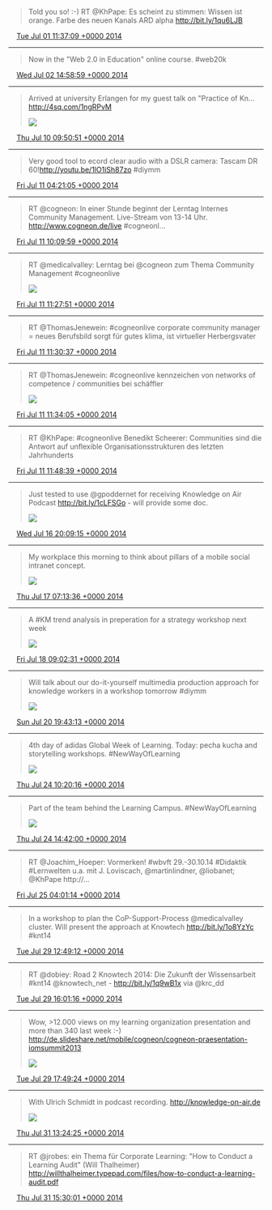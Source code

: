 > Told you so! :-) RT @KhPape: Es scheint zu stimmen: Wissen ist orange. Farbe des neuen Kanals ARD alpha http://bit.ly/1qu6LJB

<img src="media/tweet.ico" width="12" /> [Tue Jul 01 11:37:09 +0000 2014](https://twitter.com/SimonDueckert/status/483937348385013760)

----

> Now in the "Web 2.0 in Education" online course. #web20k

<img src="media/tweet.ico" width="12" /> [Wed Jul 02 14:58:59 +0000 2014](https://twitter.com/SimonDueckert/status/484350529452388352)

----

> Arrived at university Erlangen for my guest talk on "Practice of Kn... http://4sq.com/1ngRPvM 
> 
> ![](http://t.co/4cclzD9SDz)

<img src="media/tweet.ico" width="12" /> [Thu Jul 10 09:50:51 +0000 2014](https://twitter.com/SimonDueckert/status/487172087942250496)

----

> Very good tool to ecord clear audio with a DSLR camera: Tascam DR 60!http://youtu.be/1lO1iSh87zo #diymm

<img src="media/tweet.ico" width="12" /> [Fri Jul 11 04:21:05 +0000 2014](https://twitter.com/SimonDueckert/status/487451487640256513)

----

> RT @cogneon: In einer Stunde beginnt der Lerntag Internes Community Management. Live-Stream von 13-14 Uhr. http://www.cogneon.de/live #cogneonl…

<img src="media/tweet.ico" width="12" /> [Fri Jul 11 10:09:59 +0000 2014](https://twitter.com/SimonDueckert/status/487539288998166529)

----

> RT @medicalvalley: Lerntag bei @cogneon zum Thema Community Management #cogneonlive 
> 
> ![](http://t.co/EWGNdGVqt0)

<img src="media/tweet.ico" width="12" /> [Fri Jul 11 11:27:51 +0000 2014](https://twitter.com/SimonDueckert/status/487558887303020544)

----

> RT @ThomasJenewein: #cogneonlive corporate community manager = neues Berufsbild sorgt für gutes klima, ist virtueller Herbergsvater

<img src="media/tweet.ico" width="12" /> [Fri Jul 11 11:30:37 +0000 2014](https://twitter.com/SimonDueckert/status/487559580952834048)

----

> RT @ThomasJenewein: #cogneonlive kennzeichen von networks of competence / communities bei schäffler 
> 
> ![](http://t.co/pAmdmuRYEY)

<img src="media/tweet.ico" width="12" /> [Fri Jul 11 11:34:05 +0000 2014](https://twitter.com/SimonDueckert/status/487560455284871168)

----

> RT @KhPape: #cogneonlive Benedikt Scheerer: Communities sind die Antwort auf unflexible Organisationsstrukturen des letzten Jahrhunderts

<img src="media/tweet.ico" width="12" /> [Fri Jul 11 11:48:39 +0000 2014](https://twitter.com/SimonDueckert/status/487564119726637056)

----

> Just tested to use @gpoddernet for receiving Knowledge on Air Podcast http://bit.ly/1cLFSGo - will provide some doc. 
> 
> ![](http://t.co/VPy9dNysci)

<img src="media/tweet.ico" width="12" /> [Wed Jul 16 20:09:15 +0000 2014](https://twitter.com/SimonDueckert/status/489502039647727616)

----

> My workplace this morning to think about pillars of a mobile social intranet concept. 
> 
> ![](http://t.co/uI7pdAbTHD)

<img src="media/tweet.ico" width="12" /> [Thu Jul 17 07:13:36 +0000 2014](https://twitter.com/SimonDueckert/status/489669229621547008)

----

> A #KM trend analysis in preperation for a strategy workshop next week 
> 
> ![](http://t.co/qCPRG4lk8a)

<img src="media/tweet.ico" width="12" /> [Fri Jul 18 09:02:31 +0000 2014](https://twitter.com/SimonDueckert/status/490059027146346497)

----

> Will talk about our do-it-yourself multimedia production approach for knowledge workers in a workshop tomorrow #diymm 
> 
> ![](http://t.co/9vfGS6J2uw)

<img src="media/tweet.ico" width="12" /> [Sun Jul 20 19:43:13 +0000 2014](https://twitter.com/SimonDueckert/status/490945040005726208)

----

> 4th day of adidas Global Week of Learning. Today: pecha kucha and storytelling workshops. #NewWayOfLearning 
> 
> ![](http://t.co/82WuzCKwUt)

<img src="media/tweet.ico" width="12" /> [Thu Jul 24 10:20:16 +0000 2014](https://twitter.com/SimonDueckert/status/492252920436785152)

----

> Part of the team behind the Learning Campus. #NewWayOfLearning 
> 
> ![](http://t.co/oMV6IKu3QT)

<img src="media/tweet.ico" width="12" /> [Thu Jul 24 14:42:00 +0000 2014](https://twitter.com/SimonDueckert/status/492318788994752512)

----

> RT @Joachim_Hoeper: Vormerken! #wbvft 29.-30.10.14 #Didaktik #Lernwelten u.a. mit J. Loviscach, @martinlindner, @liobanet; @KhPape  http://…

<img src="media/tweet.ico" width="12" /> [Fri Jul 25 04:01:14 +0000 2014](https://twitter.com/SimonDueckert/status/492519922812350464)

----

> In a workshop to plan the CoP-Support-Process @medicalvalley cluster. Will present the approach at Knowtech http://bit.ly/1o8YzYc #knt14

<img src="media/tweet.ico" width="12" /> [Tue Jul 29 12:49:12 +0000 2014](https://twitter.com/SimonDueckert/status/494102341432655872)

----

> RT @dobiey: Road 2 Knowtech 2014: Die Zukunft der Wissensarbeit #knt14 @knowtech_net - http://bit.ly/1q9wB1x via @krc_dd

<img src="media/tweet.ico" width="12" /> [Tue Jul 29 16:01:16 +0000 2014](https://twitter.com/SimonDueckert/status/494150673286828032)

----

> Wow, &gt;12.000 views on my learning organization presentation and more than 340 last week :-) http://de.slideshare.net/mobile/cogneon/cogneon-praesentation-iomsummit2013 
> 
> ![](http://t.co/gdvgkHxGJX)

<img src="media/tweet.ico" width="12" /> [Tue Jul 29 17:49:24 +0000 2014](https://twitter.com/SimonDueckert/status/494177887923470336)

----

> With Ulrich Schmidt in podcast recording. http://knowledge-on-air.de 
> 
> ![](http://t.co/aGgurOHqV2)

<img src="media/tweet.ico" width="12" /> [Thu Jul 31 13:24:25 +0000 2014](https://twitter.com/SimonDueckert/status/494835977261973504)

----

> RT @jrobes: ein Thema für Corporate Learning: "How to Conduct a Learning Audit" (Will Thalheimer) http://willthalheimer.typepad.com/files/how-to-conduct-a-learning-audit.pdf

<img src="media/tweet.ico" width="12" /> [Thu Jul 31 15:30:01 +0000 2014](https://twitter.com/SimonDueckert/status/494867584844824576)